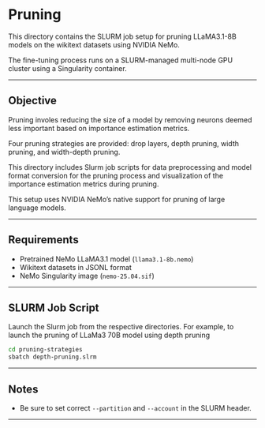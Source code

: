 # Pruning

This directory contains the SLURM job setup for pruning LLaMA3.1-8B models on the wikitext datasets using NVIDIA NeMo.

The fine-tuning process runs on a SLURM-managed multi-node GPU cluster using a Singularity container.

---

## Objective

Pruning involes reducing the size of a model by removing neurons deemed less important based on importance estimation metrics.

Four pruning strategies are provided: drop layers, depth pruning, width pruning, and width-depth pruning.

This directory includes Slurm job scripts for data preprocessing and model format conversion for the pruning process and visualization of the importance estimation metrics during pruning.

This setup uses NVIDIA NeMo’s native support for pruning of large language models.

---

##  Requirements

  - Pretrained NeMo LLaMA3.1 model (`llama3.1-8b.nemo`)
  - Wikitext datasets in JSONL format
  - NeMo Singularity image (`nemo-25.04.sif`)

---

## SLURM Job Script 


Launch the Slurm job from the respective directories. For example, to launch the pruning of LLaMa3 70B model using depth pruning 

```bash
cd pruning-strategies
sbatch depth-pruning.slrm
```

---

##  Notes
- Be sure to set correct `--partition` and `--account` in the SLURM header.

---
